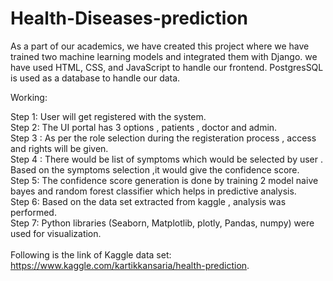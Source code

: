 # Health-Diseases-prediction


As a part of our academics, we have created this project where we have trained two machine learning models and integrated them with Django.
we have used HTML, CSS, and JavaScript to handle our frontend.
PostgresSQL is used as a database to handle our data.

Working:

Step 1: User will get registered with the system.  <br>
Step 2: The UI portal has 3 options , patients , doctor and admin. <br>
Step 3 : As per the role selection during the registeration process , access and rights will be given. <br>
Step 4 : There would be list of symptoms which would be selected by user . Based on the symptoms selection ,it would give the confidence score.<br>
Step 5: The confidence score generation is done by training 2 model naive bayes and random forest classifier which helps in predictive analysis.<br>
Step 6: Based on the data set extracted from kaggle , analysis was performed. <br>
Step 7: Python libraries (Seaborn, Matplotlib, plotly, Pandas, numpy) were used for visualization. <br>
<br>
Following is the link of Kaggle data set: <br>
https://www.kaggle.com/kartikkansaria/health-prediction.

